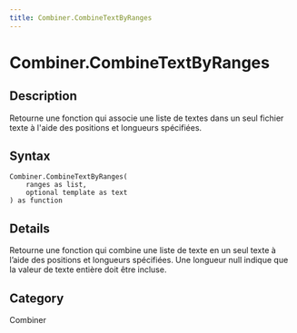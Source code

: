 ```yaml
---
title: Combiner.CombineTextByRanges
---
```


# Combiner.CombineTextByRanges


## Description

Retourne une fonction qui associe une liste de textes dans un seul fichier texte à l&#39;aide des positions et longueurs spécifiées.


## Syntax

```powerquery
Combiner.CombineTextByRanges(
    ranges as list,
    optional template as text
) as function
```


## Details

Retourne une fonction qui combine une liste de texte en un seul texte à l’aide des positions et longueurs spécifiées. Une longueur null indique que la valeur de texte entière doit être incluse.



## Category
Combiner
